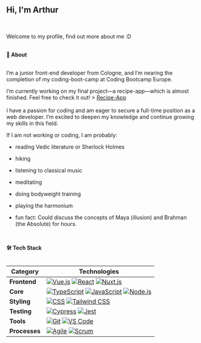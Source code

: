## Hi, I'm Arthur

 <br>


<p>Welcome to my profile, find out more about me :D</p> <br>
<b>👤 About</b>
 <br>
  <br>
<p>I’m a junior front-end developer from Cologne, and I’m nearing the completion of my coding-boot-camp at Coding Bootcamp Europe. 
  
  I’m currently working on my final project—a recipe-app—which is almost finished. 
  Feel free to check it out! > <a href="https://github.com/coding-bootcamps-eu/project-tz-2024-05-recipes" target="_blank">Recipe-App</a> 
 <br>
  <br/> I have a passion for coding and am eager to secure a full-time position as a web developer. I’m excited to deepen my knowledge and continue growing my skills in this field.</p> 
 
 
If I am not working or coding, I am probably:
 <br>
 
- reading Vedic literature or Sherlock Holmes
- hiking
- listening to classical music
- meditating
- doing bodyweight training
- playing the harmonium
- fun fact: Could discuss the concepts of Maya (illusion) and Brahman (the Absolute) for hours.
  
  
  <br>
  
  
  
<summary><b>🛠️ Tech Stack</b></summary>
 <br>


| **Category** | **Technologies** |
| - | - |
**Frontend** | [![Vue.js](https://img.shields.io/static/v1?label=&message=Vue.js&color=4FC08D&logo=vuedotjs&logoColor=FFFFFF)](https://vuejs.org/) [![React](https://img.shields.io/static/v1?label=&message=React&color=61DAFB&logo=react&logoColor=FFFFFF)](https://reactjs.org/) [![Nuxt.js](https://img.shields.io/static/v1?label=&message=Nuxt.js&color=00C58E&logo=nuxtdotjs&logoColor=FFFFFF)](https://nuxtjs.org/) |
**Core** | [![TypeScript](https://img.shields.io/static/v1?label=&message=TypeScript&color=3178C6&logo=typescript&logoColor=FFFFFF)](https://www.typescriptlang.org/) [![JavaScript](https://img.shields.io/static/v1?label=&message=JavaScript&color=F7DF1E&logo=javascript&logoColor=FFFFFF)](https://www.javascript.com/) [![Node.js](https://img.shields.io/static/v1?label=&message=Node.js&color=339933&logo=nodedotjs&logoColor=FFFFFF)](https://nodejs.org/) |
**Styling** | [![CSS](https://img.shields.io/static/v1?label=&message=CSS&color=1572B6&logo=css3&logoColor=FFFFFF)](https://developer.mozilla.org/en-US/docs/Web/CSS) [![Tailwind CSS](https://img.shields.io/static/v1?label=&message=Tailwind%20CSS&color=06B6D4&logo=tailwindcss&logoColor=FFFFFF)](https://tailwindcss.com/) |
**Testing** | [![Cypress](https://img.shields.io/static/v1?label=&message=Cypress&color=17202C&logo=cypress&logoColor=FFFFFF)](https://www.cypress.io/) [![Jest](https://img.shields.io/static/v1?label=&message=Jest&color=C21325&logo=jest&logoColor=FFFFFF)](https://jestjs.io/) |
**Tools** | [![Git](https://img.shields.io/static/v1?label=&message=Git&color=F05032&logo=git&logoColor=FFFFFF)](https://git-scm.com/) [![VS Code](https://img.shields.io/static/v1?label=&message=VS%20Code&color=9013FE&logo=visualstudiocode&logoColor=FFFFFF)](https://code.visualstudio.com/) |
**Processes** | [![Agile](https://img.shields.io/static/v1?label=&message=Agile&color=0052CC&logo=jira&logoColor=FFFFFF)](https://www.atlassian.com/agile) [![Scrum](https://img.shields.io/static/v1?label=&message=Scrum&color=0052CC&logo=jira&logoColor=FFFFFF)](https://www.scrum.org/) |




 


